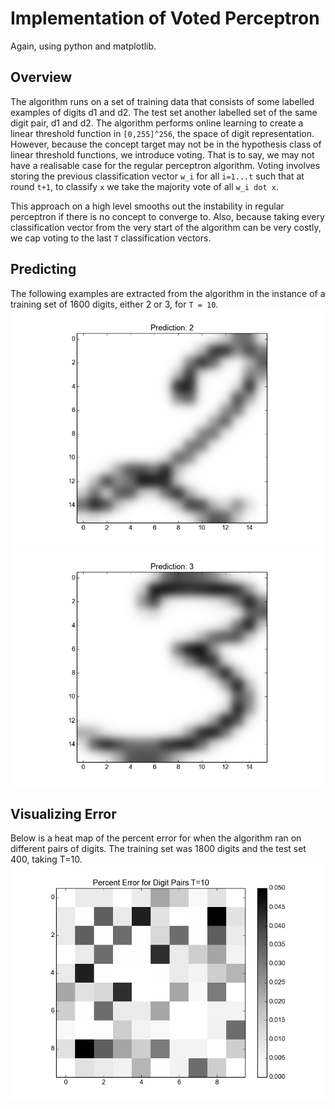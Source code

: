 # Implementation of Voted Perceptron
Again, using python and matplotlib.

## Overview
The algorithm runs on a set of training data that consists of some labelled examples
of digits d1 and d2. The test set another labelled set of the same digit pair, d1 and d2.
The algorithm performs online learning to create a linear threshold function in `[0,255]^256`,
the space of digit representation. However, because the concept target may not be in the
hypothesis class of linear threshold functions, we introduce voting. That is to say,
we may not have a realisable case for the regular perceptron algorithm. Voting
involves storing the previous classification vector `w_i` for all `i=1...t` such that
at round `t+1`, to classify `x` we take the majority vote of all `w_i dot x`.

This approach on a high level smooths out the instability in regular perceptron if there
is no concept to converge to. Also, because taking every classification vector from
the very start of the algorithm can be very costly, we cap voting to the last `T`
classification vectors.

## Predicting
The following examples are extracted from the algorithm in the instance of a training set
of 1600 digits, either 2 or 3, for `T = 10`.
![Predict 2](https://github.com/FluxLemur/learningtheory/blob/master/vpercep/images/predict2_2.png)
![Predict 3](https://github.com/FluxLemur/learningtheory/blob/master/vpercep/images/predict2_3.png)

## Visualizing Error
Below is a heat map of the percent error for when the algorithm ran on different pairs of digits.
The training set was 1800 digits and the test set 400, taking T=10.
![Heat Map](https://github.com/FluxLemur/learningtheory/blob/master/vpercep/images/T10.png)
